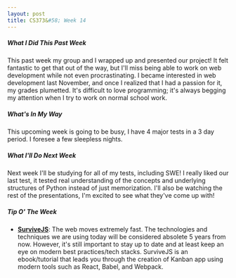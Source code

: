 ```yaml
---
layout: post
title: CS373&#58; Week 14
---
```


##### What I Did This Past Week

This past week my group and I wrapped up and presented our project! It felt fantastic to get that out of the way, but I'll miss being able to work on web development while not even procrastinating. I became interested in web development last November, and once I realized that I had a passion for it, my grades plumetted. It's difficult to love programming; it's always begging my attention when I try to work on normal school work.

##### What's In My Way

This upcoming week is going to be busy, I have 4 major tests in a 3 day period. I foresee a few sleepless nights. 

##### What I'll Do Next Week

Next week I'll be studying for all of my tests, including SWE! I really liked our last test, it tested real understanding of the concepts and underlying structures of Python instead of just memorization. I'll also be watching the rest of the presentations, I'm excited to see what they've come up with!

##### Tip O' The Week
* **[SurviveJS](http://survivejs.com)**: The web moves extremely fast. The technologies and techniques we are using today will be considered absolete 5 years from now. However, it's still important to stay up to date and at least keep an eye on modern best practices/tech stacks. SurviveJS is an ebook/tutorial that leads you through the creation of Kanban app using modern tools such as React, Babel, and Webpack. 

